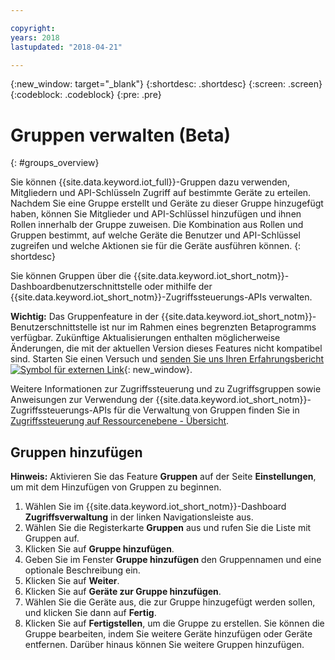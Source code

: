 ```yaml
---

copyright:
years: 2018
lastupdated: "2018-04-21"

---
```


{:new_window: target="\_blank"}
{:shortdesc: .shortdesc}
{:screen: .screen}
{:codeblock: .codeblock}
{:pre: .pre}


# Gruppen verwalten (Beta)
{: #groups_overview}

Sie können {{site.data.keyword.iot_full}}-Gruppen dazu verwenden, Mitgliedern und API-Schlüsseln Zugriff auf bestimmte Geräte zu erteilen. Nachdem Sie eine Gruppe erstellt und Geräte zu dieser Gruppe hinzugefügt haben, können Sie Mitglieder und API-Schlüssel hinzufügen und ihnen Rollen innerhalb der Gruppe zuweisen. Die Kombination aus Rollen und Gruppen bestimmt, auf welche Geräte die Benutzer und API-Schlüssel zugreifen und welche Aktionen sie für die Geräte ausführen können.
{: shortdesc}

Sie können Gruppen über die {{site.data.keyword.iot_short_notm}}-Dashboardbenutzerschnittstelle oder mithilfe der {{site.data.keyword.iot_short_notm}}-Zugriffssteuerungs-APIs verwalten.

**Wichtig:** Das Gruppenfeature in der {{site.data.keyword.iot_short_notm}}-Benutzerschnittstelle ist nur im Rahmen eines begrenzten Betaprogramms verfügbar. Zukünftige Aktualisierungen enthalten möglicherweise Änderungen, die mit der aktuellen Version dieses Features nicht kompatibel sind. Starten Sie einen Versuch und [senden Sie uns Ihren Erfahrungsbericht ![Symbol für externen Link](../../icons/launch-glyph.svg)](https://developer.ibm.com/answers/smart-spaces/17/internet-of-things.html){: new_window}.

Weitere Informationen zur Zugriffssteuerung und zu Zugriffsgruppen sowie Anweisungen zur Verwendung der {{site.data.keyword.iot_short_notm}}-Zugriffssteuerungs-APIs für die Verwaltung von Gruppen finden Sie in [Zugriffssteuerung auf Ressourcenebene - Übersicht](reference/rlac_overview.html#RLAC_overview).

## Gruppen hinzufügen

**Hinweis:** Aktivieren Sie das Feature **Gruppen** auf der Seite **Einstellungen**, um mit dem Hinzufügen von Gruppen zu beginnen. 

1. Wählen Sie im {{site.data.keyword.iot_short_notm}}-Dashboard **Zugriffsverwaltung** in der linken Navigationsleiste aus.
2. Wählen Sie die Registerkarte **Gruppen** aus und rufen Sie die Liste mit Gruppen auf.
3. Klicken Sie auf **Gruppe hinzufügen**.
4. Geben Sie im Fenster **Gruppe hinzufügen** den Gruppennamen und eine optionale Beschreibung ein.
5. Klicken Sie auf **Weiter**.
6. Klicken Sie auf **Geräte zur Gruppe hinzufügen**.
7. Wählen Sie die Geräte aus, die zur Gruppe hinzugefügt werden sollen, und klicken Sie dann auf **Fertig**.
8. Klicken Sie auf **Fertigstellen**, um die Gruppe zu erstellen.
Sie können die Gruppe bearbeiten, indem Sie weitere Geräte hinzufügen oder Geräte entfernen. Darüber hinaus können Sie weitere Gruppen hinzufügen.

